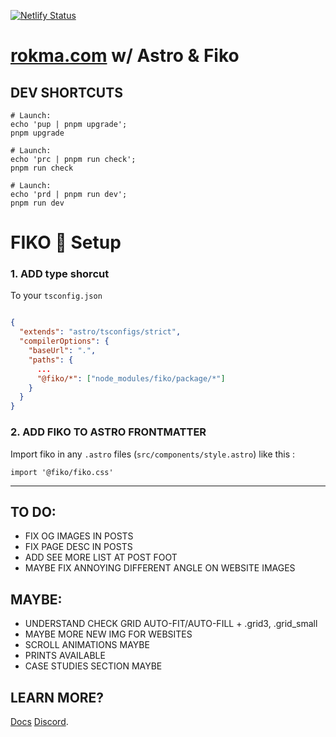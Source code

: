 [![Netlify Status](https://api.netlify.com/api/v1/badges/b85141d9-22dc-4cb4-aed2-27a1871f504a/deploy-status)](https://app.netlify.com/sites/rokmaastro/deploys)

# [rokma.com](https://rokma.com/) w/ Astro & Fiko

## DEV SHORTCUTS

```shell
# Launch:
echo 'pup | pnpm upgrade';
pnpm upgrade
```

```shell
# Launch:
echo 'prc | pnpm run check';
pnpm run check
```

```shell
# Launch:
echo 'prd | pnpm run dev';
pnpm run dev
```

# FIKO 👀 Setup

### 1. ADD type shorcut

To your `tsconfig.json`

```tsconfig.json

{
  "extends": "astro/tsconfigs/strict",
  "compilerOptions": {
    "baseUrl": ".",
    "paths": {
      ...
      "@fiko/*": ["node_modules/fiko/package/*"]
    }
  }
}

```

### 2. ADD FIKO TO ASTRO FRONTMATTER

Import fiko in any `.astro` files (`src/components/style.astro`) like this :

```style.astro
import '@fiko/fiko.css'
```

---

## TO DO:

- FIX OG IMAGES IN POSTS
- FIX PAGE DESC IN POSTS
- ADD SEE MORE LIST AT POST FOOT
- MAYBE FIX ANNOYING DIFFERENT ANGLE ON WEBSITE IMAGES

## MAYBE:

- UNDERSTAND CHECK GRID AUTO-FIT/AUTO-FILL + .grid3, .grid_small
- MAYBE MORE NEW IMG FOR WEBSITES
- SCROLL ANIMATIONS MAYBE
- PRINTS AVAILABLE
- CASE STUDIES SECTION MAYBE

## LEARN MORE?

[Docs](https://docs.astro.build)
[Discord](https://astro.build/chat).
